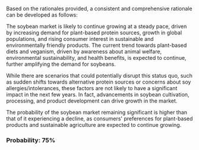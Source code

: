 Based on the rationales provided, a consistent and comprehensive rationale can be developed as follows:

The soybean market is likely to continue growing at a steady pace, driven by increasing demand for plant-based protein sources, growth in global populations, and rising consumer interest in sustainable and environmentally friendly products. The current trend towards plant-based diets and veganism, driven by awareness about animal welfare, environmental sustainability, and health benefits, is expected to continue, further amplifying the demand for soybeans.

While there are scenarios that could potentially disrupt this status quo, such as sudden shifts towards alternative protein sources or concerns about soy allergies/intolerances, these factors are not likely to have a significant impact in the next few years. In fact, advancements in soybean cultivation, processing, and product development can drive growth in the market.

The probability of the soybean market remaining significant is higher than that of it experiencing a decline, as consumers' preferences for plant-based products and sustainable agriculture are expected to continue growing.

### Probability: 75%